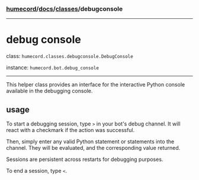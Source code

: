 ### [humecord](../..)/[docs](../README.md)/[classes](./README.md)/debugconsole

---
# debug console

class: `humecord.classes.debugconsole.DebugConsole`

instance: `humecord.bot.debug_console`

---
This helper class provides an interface for the interactive Python console available in the debugging console.

## usage
To start a debugging session, type `>` in your bot's debug channel. It will react with a checkmark if the action was successful.

Then, simply enter any valid Python statement or statements into the channel. They will be evaluated, and the corresponding value returned.

Sessions are persistent across restarts for debugging purposes.

To end a session, type `<`.